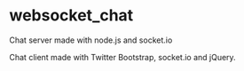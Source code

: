 websocket_chat
==============

Chat server made with node.js and socket.io

Chat client made with Twitter Bootstrap, socket.io and jQuery.


